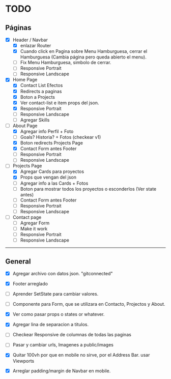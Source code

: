 # TODO

## Páginas

* [x] Header / Navbar
  * [x] enlazar Router
  * [x] Cuando click en Pagina sobre Menu Hamburguesa, cerrar el Hamburguesa (Cambia página pero queda abierto el menu).
  * [ ] Fix Menu Hamburguesa, simbolo de cerrar.
  * [ ] Responsive Portrait
  * [ ] Responsive Landscape  

* [x] Home Page
  * [x] Contact List Efectos
  * [x] Redirects a paginas
  * [x] Boton a Projects
  * [x] Ver contact-list e item props del json.
  * [x] Responsive Portrait
  * [ ] Responsive Landscape  
  * [ ] Agregar Skills

* [ ] About Page
  * [x] Agregar info Perfil + Foto
  * [ ] Goals? Historia? + Fotos (checkear v1)
  * [x] Boton redirects Projects Page
  * [x] Contact Form antes Footer
  * [ ] Responsive Portrait
  * [ ] Responsive Landscape  

* [ ] Projects Page
  * [x] Agregar Cards para proyectos
  * [x] Props que vengan del json
  * [ ] Agregar info a las Cards + Fotos
  * [ ] Boton para mostrar todos los proyectos o esconderlos (Ver state antes)
  * [ ] Contact Form antes Footer
  * [ ] Responsive Portrait
  * [ ] Responsive Landscape  

* [ ] Contact page
  * [ ] Agregar Form
  * [ ] Make it work
  * [ ] Responsive Portrait
  * [ ] Responsive Landscape

---

## General

* [x] Agregar archivo con datos json. "gitconnected"
* [x] Footer arreglado
* [ ] Aprender SetState para cambiar valores.
* [ ] Componente para Form, que se utilizara en Contacto, Projectos y About.
* [x] Ver como pasar props o states or whatever.

* [x] Agregar lina de separacion a titulos.
* [ ] Checkear Responsive de columnas de todas las paginas
* [ ] Pasar y cambiar urls, Imagenes a public/images
* [x] Quitar 100vh por que en mobile no sirve, por el Address Bar. usar Viewports
* [x] Arreglar padding/margin de Navbar en mobile.
